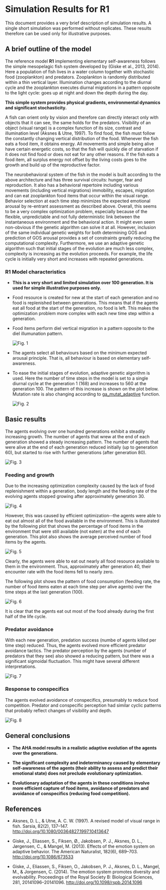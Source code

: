 # Simulation Results for R1 #

This document provides a very brief description of simulation results. A
single short simulation was performed without replicates. These results
therefore can be used only for illustrative purposes.

## A brief outline of the model ##

The reference model **R1** implementing elementary self-awareness follows the
simple mesopelagic fish system developed by (Giske et al., 2013, 2014). Here
a population of fish lives in a water column together with stochastic food
(zooplankton) and predators. Zooplankton is randomly distributed within a
thin vertical layer. Illumination changes according to the diurnal cycle
and the zooplankton executes diurnal migrations in a pattern opposite to the
light cycle: goes up at night and down the depth during the day.

**This simple system provides physical gradients, environmental dynamics and
significant stochasticity.**

A fish can orient only by vision and therefore can directly interact only
with objects that it can see, the same holds for the predators. Visibility
of an object (visual range) is a complex function of its size, contrast and
illumination level (Aksnes & Utne, 1997)⁠. To find food, the fish must
follow the constantly changing vertical distribution of the food. Whenever
the fish eats a food item, it obtains energy. All movements and simple
being alive have certain energetic costs, so that the fish will quickly
die of starvation if it does not find food or does not eat for any other
reasons. If the fish eats a food item, all surplus energy not offset by the
living costs goes to the growth and build up of the reproductive factor.

The neurobehavioral system of the fish in the model is built according
to the above architecture and has three survival circuits: hunger, fear
and reproduction. It also has a behavioral repertoire including various
movements (including vertical migrations) immobility, escapes, migration and
can eat zooplankton food items that occur within the visual range. Behavior
selection at each time step minimizes the expected emotional arousal by
re-entrant assessment as described above. Overall, this seems to be a
very complex optimization problem, especially because of the flexible,
unpredictable and not fully deterministic link between the instantaneous
environment and the behavioral action. It might even seem non-obvious if
the genetic algorithm can solve it at all. However, inclusion of the same
individual genetic weights for both determining GOS and prediction of GOS
arousal provides a set of constraints greatly reducing the computational
complexity. Furthermore, we use an adaptive genetic algorithm such that initial
stages of the evolution are much less complex, complexity is increasing as
the evolution proceeds. For example, the life cycle is initially very short
and increases with repeated generations.

### R1 Model characteristics ###

- **This is a very short and limited simulation over 100 generation. It is
  used for simple illustrative purposes only.**

- Food resource is created for new at the start of each generation and no
  food is replenished between generations. This means that if the agents
  eat all food at the start of the generation, no food is left. This makes
  the optimization problem more complex with each new time step within
  a generation.

- Food items perform diel vertical migration in a pattern opposite to the
  diel illumunation pattern.

  ![Fig. 1](http://ahamodel.uib.no/otherinfo/desc_r1/plot-r1-01.svg)

- The agents select all behaviours based on the minimum expected arousal
  principle. That is, all behaviour is based on elementary self-awareness.

- To ease the initial stages of evolution, adaptive genetic algorithm is
  used. Here the number of time steps in the model is set to a single diurnal
  cycle at the generation 1 (168) and increases to 560 at the generation 100.
  The pattern of this increase is shown on the plot below. Mutation rate is
  also changing according to
  [ga_mutat_adaptive](http://ahamodel.uib.no/doxydoc/classthe__population.html#a3dd42184e1f4e3cad9ef2d887c2c0286)
  function.

  ![Fig. 2](http://ahamodel.uib.no/otherinfo/desc_r1/plot-r1-02.svg)

## Basic results ##

The agents evolving over one hundred generations exhibit a steadily increasing
growth. The number of agents that wrew at the end of each generation showed
a steady increasing pattern.  The number of agents that were alive at the
end of each generation reduced initially (up to generation 60), but started
to rise with further generations (after generation 80).

![Fig. 3](http://ahamodel.uib.no/otherinfo/desc_r1/plot-r1-03.svg)

### Feeding and growth

Due to the increasing optimization complexity caused by the lack of food
replenishment within a generation, body length and the feeding rate of the
evolving agents stopped growing after approximately generation 30.

![Fig. 4](http://ahamodel.uib.no/otherinfo/desc_r1/plot-r1-04.svg)

However, this was caused by efficient optimization--the agents were able
to eat out almost all of the food available in the environment. This is
illustrated by the following plot that shows the percentage of food items
in the environment that were still available (not eaten) at the end of each
generation. This plot also shows the average perceived number of food items
by the agents.

![Fig. 5](http://ahamodel.uib.no/otherinfo/desc_r1/plot-r1-05.svg)

Clearly, the agents were able to eat out nearly all food resource available
to them in the environment. Thus, approximately after generation 40, their
encounter rate with the food items fell to nearly zero.

The following plot shows the pattern of food consumption (feeding rate,
the number of food items eaten at each time step per alive agents) over the
time steps at the last generation (100).

![Fig. 6](http://ahamodel.uib.no/otherinfo/desc_r1/plot-r1-06.svg)

It is clear that the agents eat out most of the food already during the
first half of the life cycle.

### Predator avoidance

With each new generation, predation success (numbe of agents killed per time
step) reduced. Thus, the agents evolved more efficient predator avoidance
tactics. The predator perception by the agents (number of predators that they
see) also showed a reducing pattern, but there was a significant sigmoidal
fluctuation. This might have several different interpretations.

![Fig. 7](http://ahamodel.uib.no/otherinfo/desc_r1/plot-r1-07.svg)

### Response to conspecifics

The agents evolved avoidance of conspecifics, presumably to reduce food
competition. Predator and conspecific perception had similar cyclic patterns
that probably reflect changes of visibility and depth.

![Fig. 8](http://ahamodel.uib.no/otherinfo/desc_r1/plot-r1-08.svg)


## General conclusions ##

- **The AHA model results in a realistic adaptive evolution of the agents over
  the generations.**

- **The significant complexity and indeterminancy caused by elementary
  self-awareness of the agents (their ability to assess and predict their
  emotional state) does not preclude evolutionary optimization.**

- **Evolutionary adaptation of the agents in these conditions involve more
  efficient capture of food items, avoidance of predators and avoidance of
  conspecifics (reducing food competition).**

## References ##

- Aksnes, D. L., & Utne, A. C. W. (1997). A revised model of visual range in
  fish. Sarsia, 82(2), 137–147. http://doi.org/10.1080/00364827.1997.10413647

- Giske, J., Eliassen, S., Fiksen, Ø., Jakobsen, P. J., Aksnes, D. L.,
  Jørgensen, C., & Mangel, M. (2013). Effects of the emotion
  system on adaptive behavior. The American Naturalist, 182(6),
  689–703. http://doi.org/10.1086/673533

- Giske, J., Eliassen, S., Fiksen, O., Jakobsen, P. J., Aksnes, D. L.,
  Mangel, M., & Jorgensen, C. (2014). The emotion system promotes diversity
  and evolvability. Proceedings of the Royal Society B: Biological Sciences,
  281, 20141096–20141096. http://doi.org/10.1098/rspb.2014.1096

